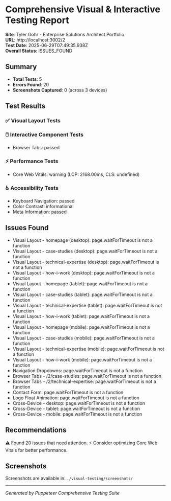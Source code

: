 # Comprehensive Visual & Interactive Testing Report

**Site**: Tyler Gohr - Enterprise Solutions Architect Portfolio  
**URL**: http://localhost:3002/2  
**Test Date**: 2025-06-29T07:49:35.938Z  
**Overall Status**: ISSUES_FOUND

## Summary
- **Total Tests**: 5
- **Errors Found**: 20
- **Screenshots Captured**: 0 (across 3 devices)

## Test Results

### ✅ Visual Layout Tests


### 🖱️ Interactive Component Tests  
- Browser Tabs: passed

### ⚡ Performance Tests
- Core Web Vitals: warning (LCP: 2168.00ms, CLS: undefined)

### ♿ Accessibility Tests
- Keyboard Navigation: passed
- Color Contrast: informational
- Meta Information: passed

## Issues Found
- Visual Layout - homepage (desktop): page.waitForTimeout is not a function
- Visual Layout - case-studies (desktop): page.waitForTimeout is not a function
- Visual Layout - technical-expertise (desktop): page.waitForTimeout is not a function
- Visual Layout - how-i-work (desktop): page.waitForTimeout is not a function
- Visual Layout - homepage (tablet): page.waitForTimeout is not a function
- Visual Layout - case-studies (tablet): page.waitForTimeout is not a function
- Visual Layout - technical-expertise (tablet): page.waitForTimeout is not a function
- Visual Layout - how-i-work (tablet): page.waitForTimeout is not a function
- Visual Layout - homepage (mobile): page.waitForTimeout is not a function
- Visual Layout - case-studies (mobile): page.waitForTimeout is not a function
- Visual Layout - technical-expertise (mobile): page.waitForTimeout is not a function
- Visual Layout - how-i-work (mobile): page.waitForTimeout is not a function
- Navigation Dropdowns: page.waitForTimeout is not a function
- Browser Tabs - /2/case-studies: page.waitForTimeout is not a function
- Browser Tabs - /2/technical-expertise: page.waitForTimeout is not a function
- Contact Form: page.waitForTimeout is not a function
- Logo Float Animation: page.waitForTimeout is not a function
- Cross-Device - desktop: page.waitForTimeout is not a function
- Cross-Device - tablet: page.waitForTimeout is not a function
- Cross-Device - mobile: page.waitForTimeout is not a function

## Recommendations
⚠️  Found 20 issues that need attention.
⚡ Consider optimizing Core Web Vitals for better performance.

## Screenshots
Screenshots are available in: `./visual-testing/screenshots/`

---
*Generated by Puppeteer Comprehensive Testing Suite*
